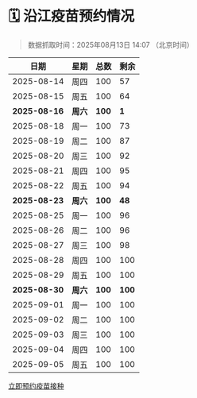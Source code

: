 # 🗓️ 沿江疫苗预约情况

> 数据抓取时间：2025年08月13日 14:07 （北京时间）

| 日期 | 星期 | 总数 | 剩余 |
|------|------|------|------|
| 2025-08-14 | 周四 | 100 | 57 |
| 2025-08-15 | 周五 | 100 | 64 |
| **2025-08-16** | **周六** | **100** | **1** |
| 2025-08-18 | 周一 | 100 | 73 |
| 2025-08-19 | 周二 | 100 | 87 |
| 2025-08-20 | 周三 | 100 | 92 |
| 2025-08-21 | 周四 | 100 | 95 |
| 2025-08-22 | 周五 | 100 | 94 |
| **2025-08-23** | **周六** | **100** | **48** |
| 2025-08-25 | 周一 | 100 | 96 |
| 2025-08-26 | 周二 | 100 | 96 |
| 2025-08-27 | 周三 | 100 | 98 |
| 2025-08-28 | 周四 | 100 | 100 |
| 2025-08-29 | 周五 | 100 | 100 |
| **2025-08-30** | **周六** | **100** | **100** |
| 2025-09-01 | 周一 | 100 | 100 |
| 2025-09-02 | 周二 | 100 | 100 |
| 2025-09-03 | 周三 | 100 | 100 |
| 2025-09-04 | 周四 | 100 | 100 |
| 2025-09-05 | 周五 | 100 | 100 |


<div class="button-container">
<a class="btn" href="http://yfzweb.ishequ.net/#/login" target="_blank">立即预约疫苗接种</a>
</div>
